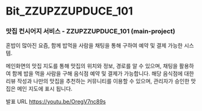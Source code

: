 # Bit_ZZUPZZUPDUCE_101

<h3>맛집 컨시어지 서비스 - ZZUPZZUPDUCE_101 (main-project)</h3>

혼밥이 많아진 요즘, 함께 밥먹을 사람을 채팅을 통해 구하여 예약 및 결제 가능한 시스템.

메인화면의 맛집 지도를 통해 맛집의 위치와 정보, 경로를 알 수 있으며, 채팅을 활용하여 함께 밥을 먹을 사람을 구해 음식점 예약 및 결제가 가능합니다. 
해당 음식점에 대한 리뷰 작성과 나만의 맛집을 추천하는 커뮤니티를 이용할 수 있으며, 관리자가 승인한 맛집은 메인 지도에 표시 됩니다. 


발표 URL
https://youtu.be/OregV7nc89s
